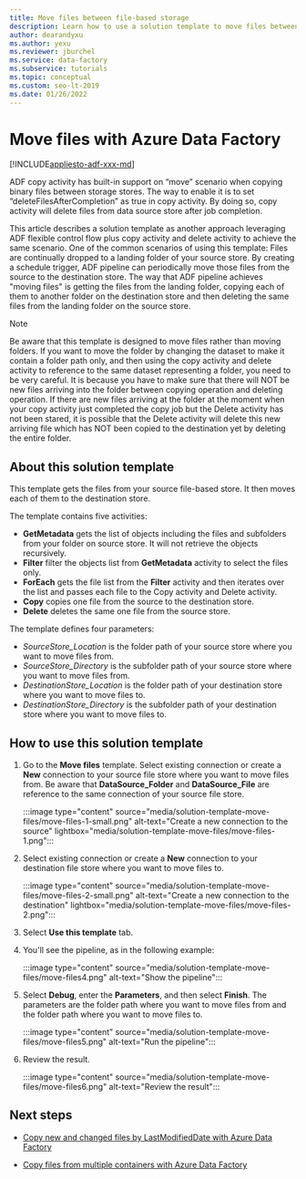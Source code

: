 ```yaml
---
title: Move files between file-based storage
description: Learn how to use a solution template to move files between file-based storage by using Azure Data Factory.
author: dearandyxu
ms.author: yexu
ms.reviewer: jburchel
ms.service: data-factory
ms.subservice: tutorials
ms.topic: conceptual
ms.custom: seo-lt-2019
ms.date: 01/26/2022
---
```


# Move files with Azure Data Factory

[!INCLUDE[appliesto-adf-xxx-md](includes/appliesto-adf-xxx-md.md)]

ADF copy activity has built-in support on “move” scenario when copying binary files between storage stores.  The way to enable it is to set “deleteFilesAfterCompletion” as true in copy activity. By doing so, copy activity will delete files from data source store after job completion. 

This article describes a solution template as another approach leveraging ADF flexible control flow plus copy activity and delete activity to achieve the same scenario. One of the common scenarios of using this template: Files are continually dropped to a landing folder of your source store. By creating a schedule trigger, ADF pipeline can periodically move those files from the source to the destination store.  The way that ADF pipeline achieves "moving files" is getting the files from the landing folder, copying each of them to another folder on the destination store and then deleting the same files from the landing folder on the source store.

> [!NOTE]
> Be aware that this template is designed to move files rather than moving folders.  If you want to move the folder by changing the dataset to make it contain a folder path only, and then using the copy activity and delete activity to reference to the same dataset representing a folder, you need to be very careful. It is because you have to make sure that there will NOT be new files arriving into the folder between copying operation and deleting operation. If there are new files arriving at the folder at the moment when your copy activity just completed the copy job but the Delete activity has not been stared, it is possible that the Delete activity will delete this new arriving file which has NOT been copied to the destination yet by deleting the entire folder.

## About this solution template

This template gets the files from your source file-based store. It then moves each of them to the destination store.

The template contains five activities:
- **GetMetadata** gets the list of objects including the files and subfolders from your folder on source store. It will not retrieve the objects recursively. 
- **Filter** filter the objects list from **GetMetadata** activity to select the files only. 
- **ForEach** gets the file list from the **Filter** activity and then iterates over the list and passes each file to the Copy activity and Delete activity.
- **Copy** copies one file from the source to the destination store.
- **Delete** deletes the same one file from the source store.

The template defines four parameters:
- *SourceStore_Location* is the folder path of your source store where you want to move files from. 
- *SourceStore_Directory* is the subfolder path of your source store where you want to move files from.
- *DestinationStore_Location* is the folder path of your destination store where you want to move files to. 
- *DestinationStore_Directory* is the subfolder path of your destination store where you want to move files to.

## How to use this solution template

1. Go to the **Move files** template. Select existing connection or create a **New** connection to your source file store where you want to move files from. Be aware that **DataSource_Folder** and **DataSource_File** are reference to the same connection of your source file store.

    
    :::image type="content" source="media/solution-template-move-files/move-files-1-small.png" alt-text="Create a new connection to the source" lightbox="media/solution-template-move-files/move-files-1.png":::

2. Select existing connection or create a **New** connection to your destination file store where you want to move files to.

    :::image type="content" source="media/solution-template-move-files/move-files-2-small.png" alt-text="Create a new connection to the destination" lightbox="media/solution-template-move-files/move-files-2.png":::

3. Select **Use this template** tab.
	
4. You'll see the pipeline, as in the following example:

    :::image type="content" source="media/solution-template-move-files/move-files4.png" alt-text="Show the pipeline":::

5. Select **Debug**, enter the **Parameters**, and then select **Finish**.   The parameters are the folder path where you want to move files from and the folder path where you want to move files to. 

    :::image type="content" source="media/solution-template-move-files/move-files5.png" alt-text="Run the pipeline":::

6. Review the result.

    :::image type="content" source="media/solution-template-move-files/move-files6.png" alt-text="Review the result":::

## Next steps

- [Copy new and changed files by LastModifiedDate with Azure Data Factory](solution-template-copy-new-files-lastmodifieddate.md)

- [Copy files from multiple containers with Azure Data Factory](solution-template-copy-files-multiple-containers.md)